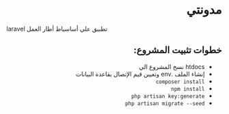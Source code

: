 <h1 dir="rtl">مدونتي</h1>
laravel تطبيق علي أساسياط أطار  العمل 

<h2 dir="rtl"> خطوات تثبيت المشروع: </h2>

<ul dir="rtl">
<li> htdocs نسخ المشروع الي</li>
<li>إنشاء الملف .env  وتعيين قيم الإتصال بقاعدة البيانات</li>
<li><code>composer install</code></li>
<li><code>npm install</code></li>
<li><code>php artisan key:generate</code></li>
<li><code>php artisan migrate --seed</code></li>
</ul>
